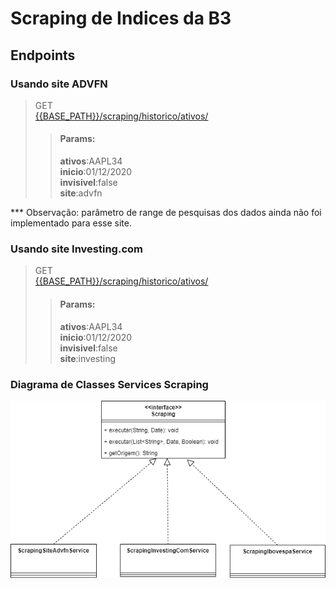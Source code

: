 # Scraping de Indices da B3

## Endpoints

### Usando site ADVFN

> GET <br>
> [{{BASE_PATH}}/scraping/historico/ativos/]({{BASE_PATH}}/scraping/historico/ativos/)
>>#### Params:
>> **ativos**:AAPL34<br>
**inicio**:01/12/2020<br>
**invisivel**:false<br>
**site**:advfn

*** Observação: parâmetro de range de pesquisas dos dados ainda não foi implementado para esse site.

### Usando site Investing.com
> GET <br>
> [{{BASE_PATH}}/scraping/historico/ativos/]({{BASE_PATH}}/scraping/historico/ativos/)
>>#### Params:
>> **ativos**:AAPL34<br>
**inicio**:01/12/2020<br>
**invisivel**:false<br>
**site**:investing

### Diagrama de Classes Services Scraping

![Home](documents/images/Class-diagram-services.png)
